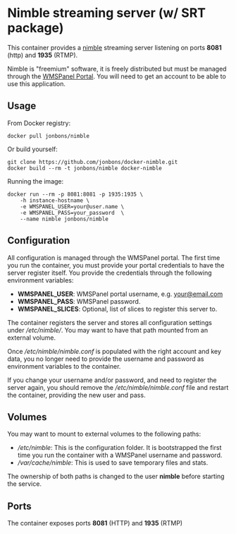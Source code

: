 Nimble streaming server (w/ SRT package)
=======================

This container provides a [nimble](https://es.wmspanel.com/nimble) streaming server listening on ports **8081** (http) and **1935** (RTMP).

Nimble is "freemium" software, it is freely distributed but must be managed through the [WMSPanel Portal](https://wmspanel.com/). You will need to get an account to be able to use this application.

Usage
-----

From Docker registry:

```
docker pull jonbons/nimble
```

Or build yourself:

```
git clone https://github.com/jonbons/docker-nimble.git
docker build --rm -t jonbons/nimble docker-nimble
```

Running the image:

```
docker run --rm -p 8081:8081 -p 1935:1935 \
    -h instance-hostname \
    -e WMSPANEL_USER=your@user.name \
    -e WMSPANEL_PASS=your_password  \
    --name nimble jonbons/nimble
```

Configuration
-------------

All configuration is managed through the WMSPanel portal. The first time you run the container, you must provide your portal credentials to have the server register itself. You provide the credentials through the following environment variables:

  - **WMSPANEL_USER**: WMSPanel portal username, e.g. your@email.com
  - **WMSPANEL_PASS**: WMSPanel password.
  - **WMSPANEL_SLICES**: Optional, list of slices to register this server to.

The container registers the server and stores all configuration settings under */etc/nimble/*. You may want to have that path mounted from an external volume.

Once */etc/nimble/nimble.conf* is populated with the right account and key data, you no longer need to provide the username and password as environment variables to the container.

If you change your username and/or password, and need to register the server again, you should remove the */etc/nimble/nimble.conf* file and restart the container, providing the new user and pass.

Volumes
-------

You may want to mount to external volumes to the following paths:

  - */etc/nimble*: This is the configuration folder. It is bootstrapped the first time you run the container with a WMSPanel username and password.
  - */var/cache/nimble*: This is used to save temporary files and stats.

The ownership of both paths is changed to the user **nimble** before starting the service.

Ports
-----

The container exposes ports **8081** (HTTP) and **1935** (RTMP)
